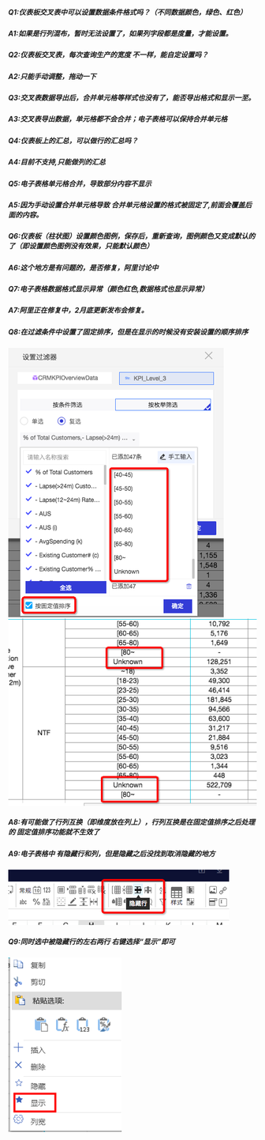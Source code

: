 ##### Q1:仪表板交叉表中可以设置数据条件格式吗？（不同数据颜色，绿色、红色）
##### A1:如果是行列混布，暂时无法设置了，如果列字段都是度量，才能设置。
##### Q2:仪表板交叉表，每次查询生产的宽度 不一样，能自定设置吗？
##### A2:只能手动调整，拖动一下
##### Q3:交叉表数据导出后，合并单元格等样式也没有了，能否导出格式和显示一至。
##### A3:交叉表导出数据，单元格都不会合并；电子表格可以保持合并单元格
##### Q4:仪表板上的汇总，可以做行的汇总吗？
##### A4:目前不支持,只能做列的汇总
##### Q5:电子表格单元格合并，导致部分内容不显示
##### A5:因为手动设置合并单元格导致  合并单元格设置的格式被固定了,前面会覆盖后面的内容。
##### Q6:仪表板（柱状图）设置颜色图例，保存后，重新查询，图例颜色又变成默认的了（即设置颜色图例没有效果，只能默认颜色）
##### A6:这个地方是有问题的，是否修复，阿里讨论中
##### Q7:电子表格数据格式显示异常（颜色红色,数据格式也显示异常）
##### A7:阿里正在修复中，2月底更新发布会修复。
##### Q8:在过滤条件中设置了固定排序，但是在显示的时候没有安装设置的顺序排序
![tool-manager](assets/固定排序1.png)
![tool-manager](assets/固定排序2.png)
##### A8:有可能做了行列互换（即维度放在列上），行列互换是在固定值排序之后处理的 固定值排序功能就不生效了
##### A9:电子表格中 有隐藏行和列，但是隐藏之后没找到取消隐藏的地方
![tool-manager](assets/quickBI电子表格隐藏行和列的取消.png)
##### Q9:同时选中被隐藏行的左右两行 右键选择“显示”即可
![tool-manager](assets/quickBI显示隐藏行.png)

